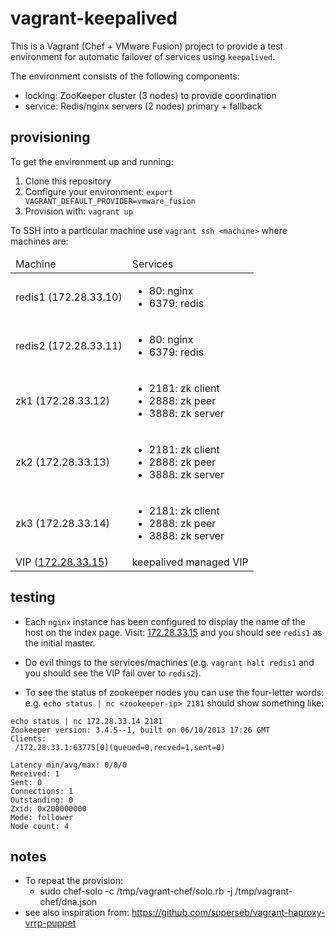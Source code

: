 # vagrant-keepalived

This is a Vagrant (Chef + VMware Fusion) project to provide a test environment for automatic failover of services using `keepalived`.

The environment consists of the following components:

 * locking: ZooKeeper cluster (3 nodes) to provide coordination
 * service: Redis/nginx servers (2 nodes) primary + fallback
 
## provisioning

To get the environment up and running:

  1. Clone this repository
  2. Configure your environment: `export VAGRANT_DEFAULT_PROVIDER=vmware_fusion`
  3. Provision with: `vagrant up`
   
To SSH into a particular machine use `vagrant ssh <machine>` where machines are:

<table>
 <thead>
   <tr>
    <td>Machine</td>
    <td>Services</td>
   </tr>
 </thead>
 <tbody>
  <tr>
    <td>redis1 (172.28.33.10)</td>
    <td>
      <ul>
        <li>80: nginx</li>
        <li>6379: redis</li>
      </ul>
    </td>
  </tr>
  <tr>
    <td>redis2 (172.28.33.11)</td>
    <td>
      <ul>
        <li>80: nginx</li>
        <li>6379: redis</li>
      </ul>
    </td>
  </tr>
  <tr>
    <td>zk1 (172.28.33.12)</td>
    <td>
      <ul>
        <li>2181: zk client</li>
        <li>2888: zk peer</li>
        <li>3888: zk server</li>
      </ul>
    </td>
  </tr>
  <tr>
    <td>zk2 (172.28.33.13)</td>
    <td>
      <ul>
        <li>2181: zk client</li>
        <li>2888: zk peer</li>
        <li>3888: zk server</li>
      </ul>
    </td>
  </tr>
  <tr>
    <td>zk3 (172.28.33.14)</td>
    <td>
      <ul>
        <li>2181: zk client</li>
        <li>2888: zk peer</li>
        <li>3888: zk server</li>
      </ul>
    </td>
  </tr>
  <tr>
    <td>VIP (<a href='http://172.28.33.15'>172.28.33.15</a>)</td>
    <td>keepalived managed VIP</td>
  </tr>
 </thead>
</table>   

## testing

* Each `nginx` instance has been configured to display the name of the host on the index page.  Visit: <a href='http://172.28.33.15'>172.28.33.15</a> and you should see `redis1` as the initial master.

* Do evil things to the services/machines (e.g. `vagrant halt redis1` and you should see the VIP fail over to `redis2`).

* To see the status of zookeeper nodes you can use the four-letter words: e.g. `echo status | nc <zookeeper-ip> 2181` should show something like:

```
echo status | nc 172.28.33.14 2181
Zookeeper version: 3.4.5--1, built on 06/10/2013 17:26 GMT
Clients:
 /172.28.33.1:63775[0](queued=0,recved=1,sent=0)

Latency min/avg/max: 0/0/0
Received: 1
Sent: 0
Connections: 1
Outstanding: 0
Zxid: 0x200000000
Mode: follower
Node count: 4
```



## notes
* To repeat the provision:
	* sudo chef-solo -c /tmp/vagrant-chef/solo.rb -j /tmp/vagrant-chef/dna.json
* see also inspiration from: https://github.com/superseb/vagrant-haproxy-vrrp-puppet 